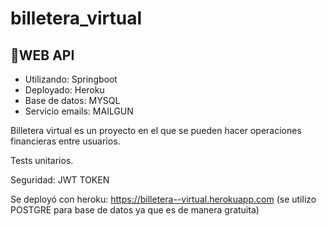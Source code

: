 # billetera_virtual

## 📌WEB API
* Utilizando: Springboot
* Deployado: Heroku
* Base de datos: MYSQL
* Servicio emails: MAILGUN

Billetera virtual es un proyecto en el que se pueden hacer operaciones financieras entre usuarios.

Tests unitarios. 

Seguridad: JWT TOKEN

Se deployó con heroku: https://billetera--virtual.herokuapp.com  (se utilizo POSTGRE para base de datos ya que es de manera gratuita) 
